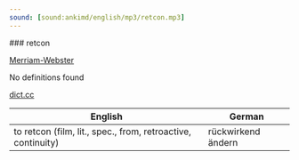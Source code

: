 ```yaml
---
sound: [sound:ankimd/english/mp3/retcon.mp3]
---
```


\### retcon

[Merriam-Webster](https://www.merriam-webster.com/dictionary/retcon)

No definitions found

[dict.cc](https://www.dict.cc/retcon)

| English        | German       |
| -------------- | ------------ |
| to retcon (film, lit., spec., from, retroactive, continuity) | rückwirkend ändern |
